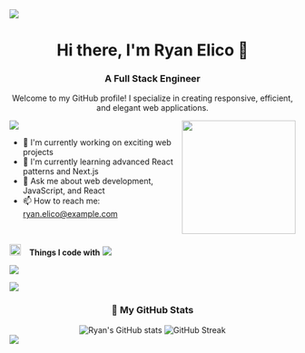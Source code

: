 <img src="https://user-images.githubusercontent.com/73097560/115834477-dbab4500-a447-11eb-908a-139a6edaec5c.gif">

<h1 align="center">Hi there, I'm Ryan Elico 👋</h1>

<h3 align="center">A Full Stack Engineer</h3>

<div align="center">
  <p>Welcome to my GitHub profile! I specialize in creating responsive, efficient, and elegant web applications.</p>
</div>

<img src="https://user-images.githubusercontent.com/73097560/115834477-dbab4500-a447-11eb-908a-139a6edaec5c.gif">

<img align='right' src='https://user-images.githubusercontent.com/5713670/87202985-820dcb80-c2b6-11ea-9f56-7ec461c497c3.gif' width='200'>

- 🔭 I'm currently working on exciting web projects
- 🌱 I'm currently learning advanced React patterns and Next.js
- 💬 Ask me about web development, JavaScript, and React
- 📫 How to reach me: ryan.elico@example.com

<br/>

<img src="https://media2.giphy.com/media/QssGEmpkyEOhBCb7e1/giphy.gif?cid=ecf05e47a0n3gi1bfqntqmob8g9aid1oyj2wr3ds3mg700bl&rid=giphy.gif" width="20"> &ensp; <b>Things I code with</b>
<img src="https://user-images.githubusercontent.com/73097560/115834477-dbab4500-a447-11eb-908a-139a6edaec5c.gif"><br>

<p align="left">
<img src="https://skillicons.dev/icons?i=html,css,js,ts,nextjs,react,tailwind,figma,nodejs,express,prisma,mongodb,mysql,git,github,vscode,vercel" />
</p>

<img src="https://user-images.githubusercontent.com/73097560/115834477-dbab4500-a447-11eb-908a-139a6edaec5c.gif">

<div align="center">
  <h3>🚀 My GitHub Stats</h3>
  <img src="https://github-readme-stats-salesp07.vercel.app/api?username=ryanlico&count_private=true&show_icons=true&theme=dark&rank_icon=github&hide_border=true&border_radius=10" alt="Ryan's GitHub stats" />
  <img src="https://github-readme-streak-stats-salesp07.vercel.app/?user=ryanlico&count_private=true&theme=dark&hide_border=true&border_radius=10" alt="GitHub Streak" />
</div>

<img src="https://user-images.githubusercontent.com/73097560/115834477-dbab4500-a447-11eb-908a-139a6edaec5c.gif"> 